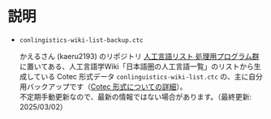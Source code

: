 # 説明

- `conlingistics-wiki-list-backup.ctc`

    かえるさん (kaeru2193) のリポジトリ [人工言語リスト 処理用プログラム群][1] に置いてある、人工言語学Wiki「日本語圏の人工言語一覧」のリストから生成している Cotec 形式データ `conlinguistics-wiki-list.ctc` の、主に自分用バックアップです（[Cotec 形式についての詳細][2]）。  
    不定期手動更新なので、最新の情報ではない場合があります。（最終更新: 2025/03/02）


[1]:https://github.com/kaeru2193/Conlang-List-Works
[2]:https://migdal.jp/cl_kiita/cotec-conlang-table-expression-powered-by-csv-clakis-rfc-2h86

